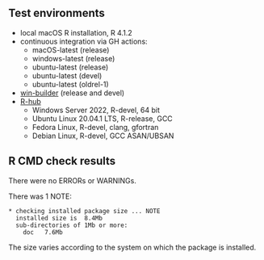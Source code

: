 ## Test environments
* local macOS R installation, R 4.1.2
* continuous integration via GH actions:
  * macOS-latest (release)
  * windows-latest (release)
  * ubuntu-latest (release)
  * ubuntu-latest (devel)
  * ubuntu-latest (oldrel-1)
* [win-builder](https://win-builder.r-project.org/) (release and devel)
* [R-hub](https://builder.r-hub.io)
  - Windows Server 2022, R-devel, 64 bit
  - Ubuntu Linux 20.04.1 LTS, R-release, GCC
  - Fedora Linux, R-devel, clang, gfortran
  - Debian Linux, R-devel, GCC ASAN/UBSAN

## R CMD check results
There were no ERRORs or WARNINGs.

There was 1 NOTE:

    * checking installed package size ... NOTE
      installed size is  8.4Mb
      sub-directories of 1Mb or more:
        doc   7.6Mb

The size varies according to the system on which the package is installed.
